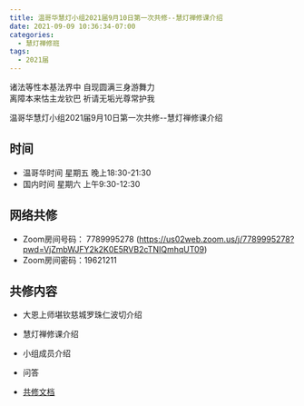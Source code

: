 ```yaml
---
title: 温哥华慧灯小组2021届9月10日第一次共修--慧灯禅修课介绍
date: 2021-09-09 10:36:34-07:00
categories:
  - 慧灯禅修班
tags:
  - 2021届
---
```

诸法等性本基法界中  自现圆满三身游舞力  
离障本来怙主龙钦巴  祈请无垢光尊常护我  

温哥华慧灯小组2021届9月10日第一次共修--慧灯禅修课介绍  

## 时间

- 温哥华时间 星期五 晚上18:30-21:30    
- 国内时间 星期六 上午9:30-12:30    

## 网络共修  

- Zoom房间号码： 7789995278 (<https://us02web.zoom.us/j/7789995278?pwd=VjZmbWJFY2k2K0E5RVB2cTNIQmhqUT09>)
- Zoom房间密码：19621211       

## 共修内容  

- 大恩上师堪钦慈城罗珠仁波切介绍
- 慧灯禅修课介绍
- 小组成员介绍
- 问答

- [共修文档](https://docs.google.com/presentation/d/1tE12yVKvlUk8l-EqyimvYv8qppdjyG60ilWuwFDrxSU/edit#slide=id.g9811269e00_0_171)